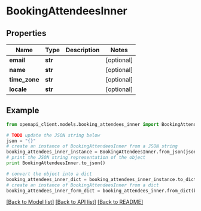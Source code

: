 # BookingAttendeesInner


## Properties

Name | Type | Description | Notes
------------ | ------------- | ------------- | -------------
**email** | **str** |  | [optional] 
**name** | **str** |  | [optional] 
**time_zone** | **str** |  | [optional] 
**locale** | **str** |  | [optional] 

## Example

```python
from openapi_client.models.booking_attendees_inner import BookingAttendeesInner

# TODO update the JSON string below
json = "{}"
# create an instance of BookingAttendeesInner from a JSON string
booking_attendees_inner_instance = BookingAttendeesInner.from_json(json)
# print the JSON string representation of the object
print BookingAttendeesInner.to_json()

# convert the object into a dict
booking_attendees_inner_dict = booking_attendees_inner_instance.to_dict()
# create an instance of BookingAttendeesInner from a dict
booking_attendees_inner_form_dict = booking_attendees_inner.from_dict(booking_attendees_inner_dict)
```
[[Back to Model list]](../README.md#documentation-for-models) [[Back to API list]](../README.md#documentation-for-api-endpoints) [[Back to README]](../README.md)


